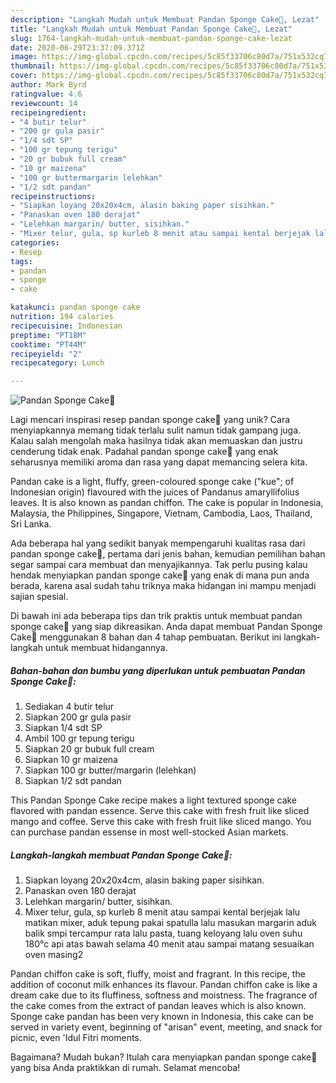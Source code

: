 ```yaml
---
description: "Langkah Mudah untuk Membuat Pandan Sponge Cake💚, Lezat"
title: "Langkah Mudah untuk Membuat Pandan Sponge Cake💚, Lezat"
slug: 1764-langkah-mudah-untuk-membuat-pandan-sponge-cake-lezat
date: 2020-06-29T23:37:09.371Z
image: https://img-global.cpcdn.com/recipes/5c85f33706c80d7a/751x532cq70/pandan-sponge-cake💚-foto-resep-utama.jpg
thumbnail: https://img-global.cpcdn.com/recipes/5c85f33706c80d7a/751x532cq70/pandan-sponge-cake💚-foto-resep-utama.jpg
cover: https://img-global.cpcdn.com/recipes/5c85f33706c80d7a/751x532cq70/pandan-sponge-cake💚-foto-resep-utama.jpg
author: Mark Byrd
ratingvalue: 4.6
reviewcount: 14
recipeingredient:
- "4 butir telur"
- "200 gr gula pasir"
- "1/4 sdt SP"
- "100 gr tepung terigu"
- "20 gr bubuk full cream"
- "10 gr maizena"
- "100 gr buttermargarin lelehkan"
- "1/2 sdt pandan"
recipeinstructions:
- "Siapkan loyang 20x20x4cm, alasin baking paper sisihkan."
- "Panaskan oven 180 derajat"
- "Lelehkan margarin/ butter, sisihkan."
- "Mixer telur, gula, sp kurleb 8 menit atau sampai kental berjejak lalu matikan mixer, aduk tepung pakai spatulla lalu masukan margarin aduk balik smpi tercampur rata lalu pasta, tuang keloyang lalu oven suhu 180°c api atas bawah selama 40 menit atau sampai matang sesuaikan oven masing2"
categories:
- Resep
tags:
- pandan
- sponge
- cake

katakunci: pandan sponge cake 
nutrition: 194 calories
recipecuisine: Indonesian
preptime: "PT18M"
cooktime: "PT44M"
recipeyield: "2"
recipecategory: Lunch

---
```



![Pandan Sponge Cake💚](https://img-global.cpcdn.com/recipes/5c85f33706c80d7a/751x532cq70/pandan-sponge-cake💚-foto-resep-utama.jpg)

Lagi mencari inspirasi resep pandan sponge cake💚 yang unik? Cara menyiapkannya memang tidak terlalu sulit namun tidak gampang juga. Kalau salah mengolah maka hasilnya tidak akan memuaskan dan justru cenderung tidak enak. Padahal pandan sponge cake💚 yang enak seharusnya memiliki aroma dan rasa yang dapat memancing selera kita.

Pandan cake is a light, fluffy, green-coloured sponge cake (&#34;kue&#34;; of Indonesian origin) flavoured with the juices of Pandanus amaryllifolius leaves. It is also known as pandan chiffon. The cake is popular in Indonesia, Malaysia, the Philippines, Singapore, Vietnam, Cambodia, Laos, Thailand, Sri Lanka.

Ada beberapa hal yang sedikit banyak mempengaruhi kualitas rasa dari pandan sponge cake💚, pertama dari jenis bahan, kemudian pemilihan bahan segar sampai cara membuat dan menyajikannya. Tak perlu pusing kalau hendak menyiapkan pandan sponge cake💚 yang enak di mana pun anda berada, karena asal sudah tahu triknya maka hidangan ini mampu menjadi sajian spesial.


Di bawah ini ada beberapa tips dan trik praktis untuk membuat pandan sponge cake💚 yang siap dikreasikan. Anda dapat membuat Pandan Sponge Cake💚 menggunakan 8 bahan dan 4 tahap pembuatan. Berikut ini langkah-langkah untuk membuat hidangannya.

<!--inarticleads1-->

##### Bahan-bahan dan bumbu yang diperlukan untuk pembuatan Pandan Sponge Cake💚:

1. Sediakan 4 butir telur
1. Siapkan 200 gr gula pasir
1. Siapkan 1/4 sdt SP
1. Ambil 100 gr tepung terigu
1. Siapkan 20 gr bubuk full cream
1. Siapkan 10 gr maizena
1. Siapkan 100 gr butter/margarin (lelehkan)
1. Siapkan 1/2 sdt pandan


This Pandan Sponge Cake recipe makes a light textured sponge cake flavored with pandan essence. Serve this cake with fresh fruit like sliced mango and coffee. Serve this cake with fresh fruit like sliced mango. You can purchase pandan essense in most well-stocked Asian markets. 

<!--inarticleads2-->

##### Langkah-langkah membuat Pandan Sponge Cake💚:

1. Siapkan loyang 20x20x4cm, alasin baking paper sisihkan.
1. Panaskan oven 180 derajat
1. Lelehkan margarin/ butter, sisihkan.
1. Mixer telur, gula, sp kurleb 8 menit atau sampai kental berjejak lalu matikan mixer, aduk tepung pakai spatulla lalu masukan margarin aduk balik smpi tercampur rata lalu pasta, tuang keloyang lalu oven suhu 180°c api atas bawah selama 40 menit atau sampai matang sesuaikan oven masing2


Pandan chiffon cake is soft, fluffy, moist and fragrant. In this recipe, the addition of coconut milk enhances its flavour. Pandan chiffon cake is like a dream cake due to its fluffiness, softness and moistness. The fragrance of the cake comes from the extract of pandan leaves which is also known. Sponge cake pandan has been very known in Indonesia, this cake can be served in variety event, beginning of &#34;arisan&#34; event, meeting, and snack for picnic, even &#39;Idul Fitri moments. 

Bagaimana? Mudah bukan? Itulah cara menyiapkan pandan sponge cake💚 yang bisa Anda praktikkan di rumah. Selamat mencoba!
